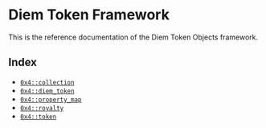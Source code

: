 
<a name="@Diem_Token_Framework_0"></a>

# Diem Token Framework


This is the reference documentation of the Diem Token Objects framework.


<a name="@Index_1"></a>

## Index


-  [`0x4::collection`](collection.md#0x4_collection)
-  [`0x4::diem_token`](diem_token.md#0x4_diem_token)
-  [`0x4::property_map`](property_map.md#0x4_property_map)
-  [`0x4::royalty`](royalty.md#0x4_royalty)
-  [`0x4::token`](token.md#0x4_token)


[move-book]: https://diem.dev/guides/move-guides/book/SUMMARY
